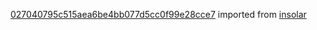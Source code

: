 [027040795c515aea6be4bb077d5cc0f99e28cce7](https://github.com/insolar/insolar/commit/027040795c515aea6be4bb077d5cc0f99e28cce7) imported from [insolar](https://github.com/insolar/insolar)
